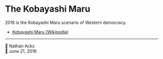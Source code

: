# The Kobayashi Maru

2016 is the Kobayashi Maru scenario of Western democracy.

* [Kobayashi Maru (Wikipedia)](https://en.m.wikipedia.org/wiki/Kobayashi_Maru)

- - - -

<span aria-hidden="true">👤</span> Nathan Acks  
<span aria-hidden="true">📅</span> June 21, 2016
